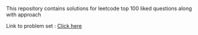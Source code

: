 This repository contains solutions for leetcode top 100 liked questions along with approach

Link to problem set : [Click here](https://leetcode.com/problem-list/top-100-liked-questions/)